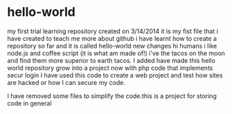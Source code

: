 # hello-world
my first trial learning repository created on 3/14/2014
it is my fist file that i have created to teach me more about github
i have learnt how to create a repository so far and it is called hello-world
new changes 
hi humans 
i like node.js and coffee script (it is what am made of!)
i've the tacos on the moon and find them more superior to earth tacos.
 I added have made this hello world repository grow into a project now with php code that implements secur login I have used this code to create a web project and test how sites are hacked or how I can secure my code.
 
I have removed some files to simplify the code.this is a project for storing code in general 

